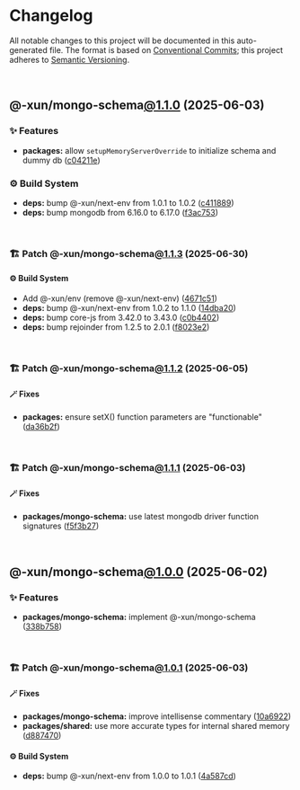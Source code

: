 # Changelog

All notable changes to this project will be documented in this auto-generated
file. The format is based on [Conventional Commits][1];
this project adheres to [Semantic Versioning][2].

<br />

## @-xun/mongo-schema[@1.1.0][3] (2025-06-03)

### ✨ Features

- **packages:** allow `setupMemoryServerOverride` to initialize schema and dummy db ([c04211e][4])

### ⚙️ Build System

- **deps:** bump @-xun/next-env from 1.0.1 to 1.0.2 ([c411889][5])
- **deps:** bump mongodb from 6.16.0 to 6.17.0 ([f3ac753][6])

<br />

### 🏗️ Patch @-xun/mongo-schema[@1.1.3][7] (2025-06-30)

#### ⚙️ Build System

- Add @-xun/env (remove @-xun/next-env) ([4671c51][8])
- **deps:** bump @-xun/next-env from 1.0.2 to 1.1.0 ([14dba20][9])
- **deps:** bump core-js from 3.42.0 to 3.43.0 ([c0b4402][10])
- **deps:** bump rejoinder from 1.2.5 to 2.0.1 ([f8023e2][11])

<br />

### 🏗️ Patch @-xun/mongo-schema[@1.1.2][12] (2025-06-05)

#### 🪄 Fixes

- **packages:** ensure setX() function parameters are "functionable" ([da36b2f][13])

<br />

### 🏗️ Patch @-xun/mongo-schema[@1.1.1][14] (2025-06-03)

#### 🪄 Fixes

- **packages/mongo-schema:** use latest mongodb driver function signatures ([f5f3b27][15])

<br />

## @-xun/mongo-schema[@1.0.0][16] (2025-06-02)

### ✨ Features

- **packages/mongo-schema:** implement @-xun/mongo-schema ([338b758][17])

<br />

### 🏗️ Patch @-xun/mongo-schema[@1.0.1][18] (2025-06-03)

#### 🪄 Fixes

- **packages/mongo-schema:** improve intellisense commentary ([10a6922][19])
- **packages/shared:** use more accurate types for internal shared memory ([d887470][20])

#### ⚙️ Build System

- **deps:** bump @-xun/next-env from 1.0.0 to 1.0.1 ([4a587cd][21])

[1]: https://conventionalcommits.org
[2]: https://semver.org
[3]: https://github.com/Xunnamius/mongo-utils/compare/@-xun/mongo-schema@1.0.1...@-xun/mongo-schema@1.1.0
[4]: https://github.com/Xunnamius/mongo-utils/commit/c04211e3ff9f2d1a4c7292b600a0f079f7e77b3b
[5]: https://github.com/Xunnamius/mongo-utils/commit/c411889e6bc1bc42c347d505d86434013eb60eac
[6]: https://github.com/Xunnamius/mongo-utils/commit/f3ac7538c9d98c963f8b94b760fb0249c5ceefee
[7]: https://github.com/Xunnamius/mongo-utils/compare/@-xun/mongo-schema@1.1.2...@-xun/mongo-schema@1.1.3
[8]: https://github.com/Xunnamius/mongo-utils/commit/4671c51e0b154b368b76cc65445cc8fa8f242dc2
[9]: https://github.com/Xunnamius/mongo-utils/commit/14dba2047cb280667e5902ca6c6377d1cc5dfaa4
[10]: https://github.com/Xunnamius/mongo-utils/commit/c0b440267624a18e821749d4fbafcfb436f02792
[11]: https://github.com/Xunnamius/mongo-utils/commit/f8023e27de9fd60ad3bd8b856b821cfac351e1d7
[12]: https://github.com/Xunnamius/mongo-utils/compare/@-xun/mongo-schema@1.1.1...@-xun/mongo-schema@1.1.2
[13]: https://github.com/Xunnamius/mongo-utils/commit/da36b2f7ed743ec7d8e66e842457ff4af33ae36e
[14]: https://github.com/Xunnamius/mongo-utils/compare/@-xun/mongo-schema@1.1.0...@-xun/mongo-schema@1.1.1
[15]: https://github.com/Xunnamius/mongo-utils/commit/f5f3b27be3f13bbf8e30e4951460221006daa66a
[16]: https://github.com/Xunnamius/mongo-utils/compare/338b7589e5e51031f1d3bb7a988f4892cb8fc0ef...@-xun/mongo-schema@1.0.0
[17]: https://github.com/Xunnamius/mongo-utils/commit/338b7589e5e51031f1d3bb7a988f4892cb8fc0ef
[18]: https://github.com/Xunnamius/mongo-utils/compare/@-xun/mongo-schema@1.0.0...@-xun/mongo-schema@1.0.1
[19]: https://github.com/Xunnamius/mongo-utils/commit/10a69221eb15a2b2f017f7fcdeb3a1b2072fa1f6
[20]: https://github.com/Xunnamius/mongo-utils/commit/d887470e11c12850d2375d4c5c93bcc22682bb96
[21]: https://github.com/Xunnamius/mongo-utils/commit/4a587cdf0b096474447ef4fa322e494156132126
